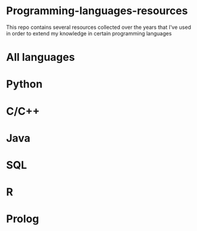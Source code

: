# Programming-languages-resources

This repo contains several resources collected over the years that I've used in order to extend my knowledge in certain programming languages

# All languages

# Python

# C/C++

# Java

# SQL

# R

# Prolog
